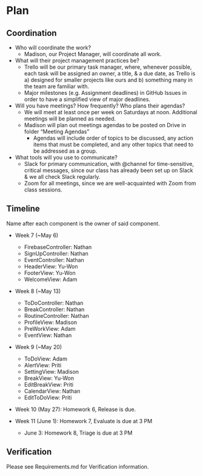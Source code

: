 # Plan

## Coordination
* Who will coordinate the work?
    * Madison, our Project Manager, will coordinate all work.
* What will their project management practices be? 
    * Trello will be our primary task manager, where, whenever possible, each task will be assigned an owner, a title, & a due date, as Trello is a) designed for smaller projects like ours and b) something many in the team are familiar with.
    * Major milestones (e.g. Assignment deadlines) in GitHub Issues in order to have a simplified view of major deadlines.
* Will you have meetings? How frequently? Who plans their agendas? 
    * We will meet at least once per week on Saturdays at noon. Additional meetings will be planned as needed.
    * Madison will plan out meetings agendas to be posted on Drive in folder “Meeting Agendas”
        * Agendas will include order of topics to be discussed, any action items that must be completed, and any other topics that need to be addressed as a group.
* What tools will you use to communicate?
    * Slack for primary communication, with @channel for time-sensitive, critical messages, since our class has already been set up on Slack & we all check Slack regularly.
    * Zoom for all meetings, since we are well-acquainted with Zoom from class sessions.
## Timeline
Name after each component is the owner of said component.
* Week 7 (~May 6)
    * FirebaseController: Nathan
    * SignUpController: Nathan
    * EventController: Nathan
    * HeaderView: Yu-Won
    * FooterView: Yu-Won
    * WelcomeView: Adam

* Week 8 (~May 13)
    * ToDoController: Nathan
    * BreakController: Nathan
    * RoutineController: Nathan
    * ProfileView: Madison
    * PreWorkView: Adam
    * EventView: Nathan

* Week 9 (~May 20)
    * ToDoView: Adam
    * AlertView: Priti
    * SettingView: Madison
    * BreakView: Yu-Won
    * EditBreakView: Priti
    * CalendarView: Nathan
    * EditToDoView: Priti

* Week 10 (May 27): Homework 6, Release is due.

* Week 11 (June 1): Homework 7, Evaluate is due at 3 PM
    * June 3: Homework 8, Triage is due at 3 PM

## Verification
Please see Requirements.md for Verification information.
